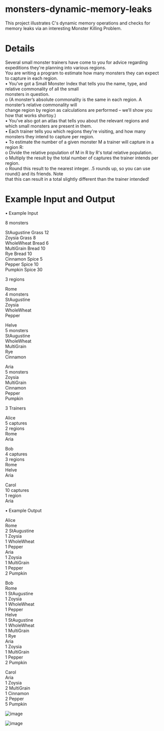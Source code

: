 # monsters-dynamic-memory-leaks 
This project illustrates C's dynamic memory operations and checks for memory leaks via an interesting Monster Killing Problem. 
      
# Details     
Several small monster trainers have come to you for advice regarding expeditions they're planning into various regions.       
You are writing a program to estimate how many monsters they can expect to capture in each region.            
• You've got a Small Monster Index that tells you the name, type, and relative commonality of all the small      
monsters in question.     
     o (A monster’s absolute commonality is the same in each region. A monster’s relative commonality will     
change region by region as calculations are performed – we’ll show you how that works shortoy.)     
• You've also got an atlas that tells you about the relevant regions and which small monsters are present in them.    
• Each trainer tells you which regions they're visiting, and how many monsters they intend to capture per region.     
• To estimate the number of a given monster M a trainer will capture in a region R:     
    o Divide the relative population of M in R by R's total relative population.    
    o Multiply the result by the total number of captures the trainer intends per region.     
    o Round this result to the nearest integer. .5 rounds up, so you can use round() and its friends. Note    
    that this can result in a total slightly different than the trainer intended!     
        
# Example Input and Output
• Example Input
    
  8 monsters
      
  StAugustine Grass 12         
  Zoysia Grass 8      
  WholeWheat Bread 6    
  MultiGrain Bread 10   
  Rye Bread 10    
  Cinnamon Spice 5    
  Pepper Spice 10   
  Pumpkin Spice 30    
      
      
  3 regions   
        
  Rome    
  4 monsters    
  StAugustine     
  Zoysia    
  WholeWheat    
  Pepper    
      
  Helve          
  5 monsters    
  StAugustine   
  WholeWheat    
  MultiGrain      
  Rye   
  Cinnamon    
        
  Aria    
  5 monsters    
  Zoysia    
  MultiGrain    
  Cinnamon    
  Pepper    
  Pumpkin   
      
      
  3 Trainers    
      
  Alice   
  5 captures    
  2 regions   
  Rome    
  Aria      
          
  Bob   
  4 captures      
  3 regions   
  Rome    
  Helve   
  Aria    
      
  Carol   
  10 captures   
  1 region    
  Aria    
    
• Example Output    
    
  Alice   
  Rome    
  2 StAugustine   
  1 Zoysia    
  1 WholeWheat    
  1 Pepper    
  Aria    
  1 Zoysia    
  1 MultiGrain    
  1 Pepper    
  2 Pumpkin   
        
  Bob   
  Rome    
  1 StAugustine   
  1 Zoysia    
  1 WholeWheat    
  1 Pepper    
  Helve   
  1 StAugustine   
  1 WholeWheat    
  1 MultiGrain    
  1 Rye   
  Aria    
  1 Zoysia    
  1 MultiGrain    
  1 Pepper    
  2 Pumpkin   
          
  Carol   
  Aria    
  1 Zoysia    
  2 MultiGrain    
  1 Cinnamon    
  2 Pepper    
  5 Pumpkin   
      
          
![image](https://user-images.githubusercontent.com/43113962/93522019-7e4d9380-f94e-11ea-91b3-eb8867df833a.png)    
            
![image](https://user-images.githubusercontent.com/43113962/93522368-fc119f00-f94e-11ea-87bf-f2ee3bcc70d2.png)
            
    
      
